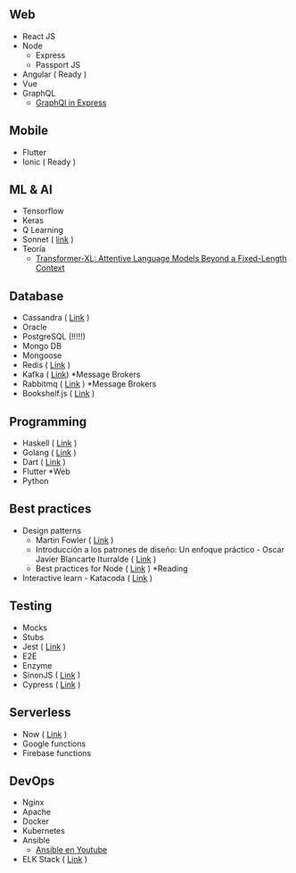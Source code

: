 

## Web 
 - React JS 
 - Node 
 	- Express
 	- Passport JS
 - Angular ( Ready ) 
 - Vue
 - GraphQL
 	- [GraphQl in Express](https://graphql.org/graphql-js/running-an-express-graphql-server/)
 
## Mobile
 - Flutter 
 - Ionic ( Ready ) 

## ML & AI 
 - Tensorflow 
 - Keras 
 - Q Learning
 - Sonnet ( [link](https://github.com/deepmind/sonnet) )
 - Teoría 
 	- [Transformer-XL: Attentive Language Models Beyond a Fixed-Length Context](https://arxiv.org/abs/1901.02860)

## Database
 - Cassandra ( [Link](http://cassandra.apache.org/) ) 
 - Oracle 
 - PostgreSQL (!!!!!)
 - Mongo DB 
  - Mongoose
 - Redis ( [Link](https://redis.io/) )
 - Kafka ( [Link](https://kafka.apache.org/)) *Message Brokers
 - Rabbitmq ( [Link](https://www.rabbitmq.com/) ) *Message Brokers
 - Bookshelf.js ( [Link]( https://bookshelfjs.org/ ) ) 
  

## Programming
 - Haskell ( [Link](https://www.haskell.org/) )
 - Golang ( [Link](https://golang.org/#) )
 - Dart ( [Link](https://www.dartlang.org/) ) 
  - Flutter *Web
 - Python 

## Best practices
 - Design patterns
	- Martin Fowler ( [Link](https://martinfowler.com/) )
  	- Introducción a los patrones de diseño: Un enfoque práctico - Oscar Javier Blancarte Iturralde  ( [Link](https://www.amazon.com.mx/Introducci%C3%B3n-los-patrones-dise%C3%B1o-pr%C3%A1ctico-ebook/dp/B01M9CG9QL/ref=sr_1_1?ie=UTF8&qid=1549767764&sr=8-1&keywords=patrones+de+dise%C3%B1o) )
	- Best practices for Node ( [Link]( https://github.com/i0natan/nodebestpractices ) ) *Reading
 - Interactive learn - Katacoda ( [Link](https://www.katacoda.com/learn) ) 
 
 ## Testing 
 - Mocks
 - Stubs 
 - Jest ( [Link](https://jestjs.io/) )
 - E2E
 - Enzyme
 - SinonJS ( [Link](https://sinonjs.org/) )
 - Cypress ( [Link](https://www.cypress.io/) )
 
 ## Serverless 
 - Now ( [Link](https://zeit.co/now) )
 - Google functions 
 - Firebase functions 

## DevOps 
 - Nginx 
 - Apache
 - Docker
 - Kubernetes
 - Ansible
 	- [Ansible en Youtube](https://www.youtube.com/watch?v=Zimn-UCbQ0A)
 -  ELK Stack ( [Link](https://www.elastic.co/elk-stack) )
